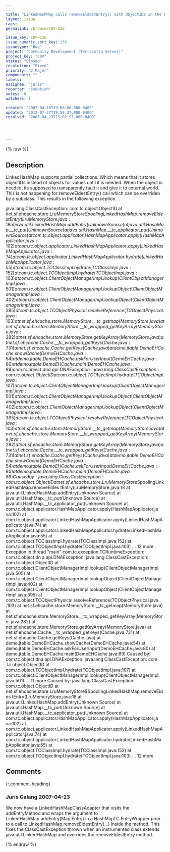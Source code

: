 ```yaml
---

title: "LinkedHashMap calls removeEldestEntry() with ObjectIDs in the Entry."
layout: issue
tags: 
permalink: /browse/CDV-236

issue_key: CDV-236
issue_numeric_sort_key: 236
issuetype: "Bug"
project: "Community Development (Terracotta Server)"
project_key: "CDV"
status: "Closed"
resolution: "Fixed"
priority: "2 Major"
components: ""
labels: 
assignee: "juris"
reporter: "ssubbiah"
votes:  0
watchers: 1

created: "2007-04-18T19:08:00.000-0400"
updated: "2012-07-27T19:59:37.000-0400"
resolved: "2007-04-23T15:02:53.000-0400"




---
```


{% raw %}

## Description

<div markdown="1" class="description">

LinkedHashMap supports partial collections. Which means that it stores objectIDs instead of objects for values until it is needed. When the object is needed, its supposed to transparently fault it and give it to external world. This is not happening for removeEldestEntry() call which can be overriden by a subclass. This results in the following exception.

 java.lang.ClassCastException: com.tc.object.ObjectID
at net.sf.ehcache.store.LruMemoryStore$SpoolingLinkedHashMap.removeEldes
tEntry(LruMemoryStore.java:18
at java.util.LinkedHashMap.addEntry(Unknown Source)
at java.util.HashMap.\_\_tc\_put(Unknown Source)
at java.util.HashMap.\_\_tc\_applicator\_put(Unknown Source)
at com.tc.object.applicator.HashMapApplicator.apply(HashMapApplicator.ja
va:102)
at com.tc.object.applicator.LinkedHashMapApplicator.apply(LinkedHashMapA
pplicator.java:74)
at com.tc.object.applicator.LinkedHashMapApplicator.hydrate(LinkedHashMa
pApplicator.java:55)
at com.tc.object.TCClassImpl.hydrate(TCClassImpl.java:152)
at com.tc.object.TCObjectImpl.hydrate(TCObjectImpl.java:103)
at com.tc.object.ClientObjectManagerImpl.lookup(ClientObjectManagerImpl.
java:501)
at com.tc.object.ClientObjectManagerImpl.lookupObject(ClientObjectManage
rImpl.java:402)
at com.tc.object.ClientObjectManagerImpl.lookupObject(ClientObjectManage
rImpl.java:395)
at com.tc.object.TCObjectPhysical.resolveReference(TCObjectPhysical.java
:103)
at net.sf.ehcache.store.MemoryStore.\_\_tc\_getmap(MemoryStore.java)
at net.sf.ehcache.store.MemoryStore.\_\_tc\_wrapped\_getKeyArray(MemoryStore
.java:282)
at net.sf.ehcache.store.MemoryStore.getKeyArray(MemoryStore.java)
at net.sf.ehcache.Cache.\_\_tc\_wrapped\_getKeys(Cache.java:731)
at net.sf.ehcache.Cache.getKeys(Cache.java)
at demo.jtable.DemoEHCache.showCache(DemoEHCache.java:54)
at demo.jtable.DemoEHCache.askForUserInput(DemoEHCache.java:80)
at demo.jtable.DemoEHCache.main(DemoEHCache.java:89)
com.tc.object.dna.api.DNAException: java.lang.ClassCastException: com.tc.object.
ObjectID
at com.tc.object.TCObjectImpl.hydrate(TCObjectImpl.java:107)
at com.tc.object.ClientObjectManagerImpl.lookup(ClientObjectManagerImpl.
java:501)
at com.tc.object.ClientObjectManagerImpl.lookupObject(ClientObjectManage
rImpl.java:402)
at com.tc.object.ClientObjectManagerImpl.lookupObject(ClientObjectManage
rImpl.java:395)
at com.tc.object.TCObjectPhysical.resolveReference(TCObjectPhysical.java
:103)
at net.sf.ehcache.store.MemoryStore.\_\_tc\_getmap(MemoryStore.java)
at net.sf.ehcache.store.MemoryStore.\_\_tc\_wrapped\_getKeyArray(MemoryStore
.java:282)
at net.sf.ehcache.store.MemoryStore.getKeyArray(MemoryStore.java)
at net.sf.ehcache.Cache.\_\_tc\_wrapped\_getKeys(Cache.java:731)
at net.sf.ehcache.Cache.getKeys(Cache.java)
at demo.jtable.DemoEHCache.showCache(DemoEHCache.java:54)
at demo.jtable.DemoEHCache.askForUserInput(DemoEHCache.java:80)
at demo.jtable.DemoEHCache.main(DemoEHCache.java:89)
Caused by: java.lang.ClassCastException: com.tc.object.ObjectID
at net.sf.ehcache.store.LruMemoryStore$SpoolingLinkedHashMap.removeEldes
tEntry(LruMemoryStore.java:18
at java.util.LinkedHashMap.addEntry(Unknown Source)
at java.util.HashMap.\_\_tc\_put(Unknown Source)
at java.util.HashMap.\_\_tc\_applicator\_put(Unknown Source)
at com.tc.object.applicator.HashMapApplicator.apply(HashMapApplicator.ja
va:102)
at com.tc.object.applicator.LinkedHashMapApplicator.apply(LinkedHashMapA
pplicator.java:74)
at com.tc.object.applicator.LinkedHashMapApplicator.hydrate(LinkedHashMa
pApplicator.java:55)
at com.tc.object.TCClassImpl.hydrate(TCClassImpl.java:152)
at com.tc.object.TCObjectImpl.hydrate(TCObjectImpl.java:103)
... 12 more
Exception in thread "main" com.tc.exception.TCRuntimeException: com.tc.object.dn
a.api.DNAException: java.lang.ClassCastException: com.tc.object.ObjectID
at com.tc.object.ClientObjectManagerImpl.lookup(ClientObjectManagerImpl.
java:505)
at com.tc.object.ClientObjectManagerImpl.lookupObject(ClientObjectManage
rImpl.java:402)
at com.tc.object.ClientObjectManagerImpl.lookupObject(ClientObjectManage
rImpl.java:395)
at com.tc.object.TCObjectPhysical.resolveReference(TCObjectPhysical.java
:103)
at net.sf.ehcache.store.MemoryStore.\_\_tc\_getmap(MemoryStore.java)
at net.sf.ehcache.store.MemoryStore.\_\_tc\_wrapped\_getKeyArray(MemoryStore
.java:282)
at net.sf.ehcache.store.MemoryStore.getKeyArray(MemoryStore.java)
at net.sf.ehcache.Cache.\_\_tc\_wrapped\_getKeys(Cache.java:731)
at net.sf.ehcache.Cache.getKeys(Cache.java)
at demo.jtable.DemoEHCache.showCache(DemoEHCache.java:54)
at demo.jtable.DemoEHCache.askForUserInput(DemoEHCache.java:80)
at demo.jtable.DemoEHCache.main(DemoEHCache.java:89)
Caused by: com.tc.object.dna.api.DNAException: java.lang.ClassCastException: com
.tc.object.ObjectID
at com.tc.object.TCObjectImpl.hydrate(TCObjectImpl.java:107)
at com.tc.object.ClientObjectManagerImpl.lookup(ClientObjectManagerImpl.
java:501)
... 11 more
Caused by: java.lang.ClassCastException: com.tc.object.ObjectID
at net.sf.ehcache.store.LruMemoryStore$SpoolingLinkedHashMap.removeEldes
tEntry(LruMemoryStore.java:18
at java.util.LinkedHashMap.addEntry(Unknown Source)
at java.util.HashMap.\_\_tc\_put(Unknown Source)
at java.util.HashMap.\_\_tc\_applicator\_put(Unknown Source)
at com.tc.object.applicator.HashMapApplicator.apply(HashMapApplicator.ja
va:102)
at com.tc.object.applicator.LinkedHashMapApplicator.apply(LinkedHashMapA
pplicator.java:74)
at com.tc.object.applicator.LinkedHashMapApplicator.hydrate(LinkedHashMa
pApplicator.java:55)
at com.tc.object.TCClassImpl.hydrate(TCClassImpl.java:152)
at com.tc.object.TCObjectImpl.hydrate(TCObjectImpl.java:103)
... 12 more 

</div>

## Comments


{:.comment-heading}
### **Juris Galang** <span class="date">2007-04-23</span>

<div markdown="1" class="comment">

We now have a LinkedHashMapClassAdapter that visits the addEntryMethod and wraps the argument to LinkedHashMap.addEntry(Map.Entry) in a HashMapTC.EntryWrapper prior to
a call to LinkedHashMap.removeEldestEntry(...) inside the method. This fixes the ClassCastException thrown when an instrumented class extends java.util.LinkedHashMap
and overrides the removeEldestEntry method.


</div>



{% endraw %}
